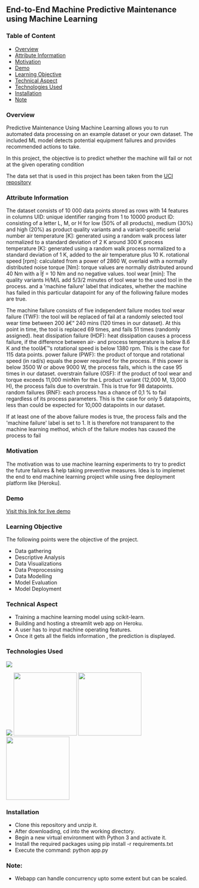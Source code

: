 ## End-to-End Machine Predictive Maintenance using Machine Learning 


### Table of Content
  * [Overview](#overview)
  * [Attribute Information](#attribute-Information)
  * [Motivation](#motivation)
  * [Demo](#demo)
  * [Learning Objective](#Learning-Objective)
  * [Technical Aspect](#technical-aspect)
  * [Technologies Used](#technologies-used)
  * [Installation](#installation)
  * [Note](#note)



### Overview 
Predictive Maintenance Using Machine Learning allows you to run automated data processing on an example dataset or your own dataset. The included ML model detects potential equipment failures and provides recommended actions to take.

In this project, the objective is to predict whether the machine will fail or not at the given operating condition 

The data set that is used in this project has been taken from the [UCI repository](https://archive.ics.uci.edu/ml/datasets/AI4I+2020+Predictive+Maintenance+Dataset)


### Attribute Information

The dataset consists of 10 000 data points stored as rows with 14 features in columns UID: unique identifier ranging from 1 to 10000 product ID: consisting of a letter L, M, or H for low (50% of all products), medium (30%) and high (20%) as product quality variants and a variant-specific serial number air temperature [K]: generated using a random walk process later normalized to a standard deviation of 2 K around 300 K process temperature [K]: generated using a random walk process normalized to a standard deviation of 1 K, added to the air temperature plus 10 K. rotational speed [rpm]: calculated from a power of 2860 W, overlaid with a normally distributed noise torque [Nm]: torque values are normally distributed around 40 Nm with a Ïƒ = 10 Nm and no negative values. tool wear [min]: The quality variants H/M/L add 5/3/2 minutes of tool wear to the used tool in the process. and a 'machine failure' label that indicates, whether the machine has failed in this particular datapoint for any of the following failure modes are true.

The machine failure consists of five independent failure modes tool wear failure (TWF): the tool will be replaced of fail at a randomly selected tool wear time between 200 â€“ 240 mins (120 times in our dataset). At this point in time, the tool is replaced 69 times, and fails 51 times (randomly assigned). heat dissipation failure (HDF): heat dissipation causes a process failure, if the difference between air- and process temperature is below 8.6 K and the toolâ€™s rotational speed is below 1380 rpm. This is the case for 115 data points. power failure (PWF): the product of torque and rotational speed (in rad/s) equals the power required for the process. If this power is below 3500 W or above 9000 W, the process fails, which is the case 95 times in our dataset. overstrain failure (OSF): if the product of tool wear and torque exceeds 11,000 minNm for the L product variant (12,000 M, 13,000 H), the process fails due to overstrain. This is true for 98 datapoints. random failures (RNF): each process has a chance of 0,1 % to fail regardless of its process parameters. This is the case for only 5 datapoints, less than could be expected for 10,000 datapoints in our dataset.

If at least one of the above failure modes is true, the process fails and the 'machine failure' label is set to 1. It is therefore not transparent to the machine learning method, which of the failure modes has caused the process to fail


### Motivation
The motivation was to use machine learning experiments to try to predict the future failures & help taking preventive measures.
Idea is to implemet the end to end machine learning project while using free deployment platform like [Heroku].



### Demo
[Visit this link for live demo](https://machinepredmaintenance.herokuapp.com/)

### Learning Objective
The following points were the objective of the project.

- Data gathering 
- Descriptive Analysis 
- Data Visualizations 
- Data Preprocessing 
- Data Modelling 
- Model Evaluation 
- Model Deployment 

### Technical Aspect 

- Training a machine learning model using scikit-learn. 
- Building and hosting a streamlit web app on Heroku. 
- A user has to input machine operating features.
- Once it gets all the fields information , the prediction is displayed. 
### Technologies Used  
![](https://forthebadge.com/images/badges/made-with-python.svg) 

[<img target="_blank" src="https://github.com/scikit-learn/scikit-learn/blob/master/doc/logos/scikit-learn-logo-small.png">](https://github.com/scikit-learn/)
<img target="_blank" src="https://github.com/ditikrushna/End-to-End-Diabetes-Prediction-Application-Using-Machine-Learning/blob/master/Resource/heroku.png" width=170>
<img target="_blank" src="https://github.com/ditikrushna/End-to-End-Diabetes-Prediction-Application-Using-Machine-Learning/blob/master/Resource/numpy.png" width=170>
<img target="_blank" src="https://github.com/ditikrushna/End-to-End-Diabetes-Prediction-Application-Using-Machine-Learning/blob/master/Resource/pandas.jpeg" width=170>


### Installation 
- Clone this repository and unzip it.
- After downloading, cd into the working directory.
- Begin a new virtual environment with Python 3 and activate it.
- Install the required packages using pip install -r requirements.txt
- Execute the command: python app.py


### Note:
- Webapp can handle concurrency upto some extent but can be scaled.


